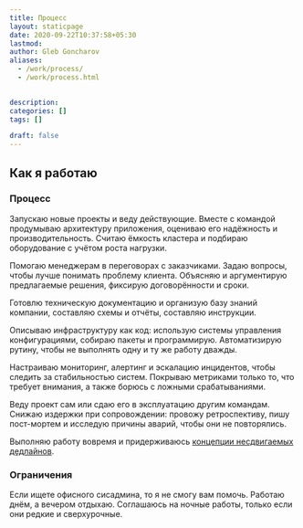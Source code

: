 ```yaml
---
title: Процесс
layout: staticpage
date: 2020-09-22T10:37:58+05:30
lastmod: 
author: Gleb Goncharov
aliases:
  - /work/process/
  - /work/process.html
  

description: 
categories: []
tags: []

draft: false
---
```


## Как я работаю

### Процесс

Запускаю новые проекты и веду действующие. Вместе с командой продумываю архитектуру приложения, оцениваю его надёжность и производительность. Считаю ёмкость кластера и подбираю оборудование с учётом роста нагрузки.

Помогаю менеджерам в переговорах с заказчиками. Задаю вопросы, чтобы лучше понимать проблему клиента. Объясняю и аргументирую предлагаемые решения, фиксирую договорённости и сроки.

Готовлю техническую документацию и организую базу знаний компании, составляю схемы и отчёты, составляю инструкции.

Описываю инфраструктуру как код: использую системы управления конфигурациями, собираю пакеты и программирую. Автоматизирую рутину, чтобы не выполнять одну и ту же работу дважды.

Настраиваю мониторинг, алертинг и эскалацию инцидентов, чтобы следить за стабильностью систем. Покрываю метриками только то, что требует внимания, а также борюсь с ложными срабатываниями.

Веду проект сам или сдаю его в эксплуатацию другим командам. Снижаю издержки при сопровождении: провожу ретроспективу, пишу пост-мортем и исследую причины аварий, чтобы они не повторялись.

Выполняю работу вовремя и придерживаюсь [концепции несдвигаемых дедлайнов](https://fff.works/blog/all/caterpillar-nails/).

### Ограничения

Если ищете офисного сисадмина, то я не смогу вам помочь. Работаю днём, а вечером отдыхаю. Соглашаюсь на ночные работы, только если они редкие и сверхурочные.